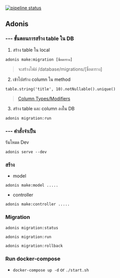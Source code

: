 [![pipeline status](https://gitlab.com/miechayakorn/BBQ-backend/badges/1.0.1/pipeline.svg)](https://gitlab.com/miechayakorn/BBQ-backend/-/commits/1.0.1)
## Adonis
### --- ขั้นตอนการสร้าง table ใน DB
1. สร้าง table ใน local
```
adonis make:migration [ชื่อตาราง]
```
> จะสร้างไฟล์ /database/migrations/[ชื่อตาราง]

2. เข้าไปสร้าง column ใน method 
```
table.string('title', 10).notNullable().unique()
```
> [Column Types/Modifiers](https://adonisjs.com/docs/4.1/migrations#_column_typesmodifiers)
3. สร้าง table และ column ลงใน DB
```
adonis migration:run
```
### --- คำสั่งจำเป็น
รันโหมด Dev
```
adonis serve --dev
```
### สร้าง
- model
```
adonis make:model .....
```
- controller
```
adonis make:controller .....
```
### Migration

```
adonis migration:status
```
```
adonis migration:run
```
```
adonis migration:rollback
```
### Run docker-compose

- `docker-compose up -d` or `./start.sh`


